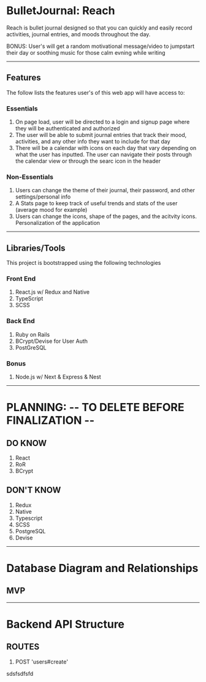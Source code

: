# BulletJournal: Reach

Reach is bullet journal designed so that you can quickly and easily record activities, journal entries, and moods throughout the day. 

BONUS: User's will get a random motivational message/video to jumpstart their day or soothing music for those calm evning while writing

---
## Features

The follow lists the features user's of this web app will have access to:

### Essentials
1. On page load, user will be directed to a login and signup page where they will be authenticated and authorized
2. The user will be able to submit journal entries that track their mood, activities, and any other info they want to include for that day
3. There will be a calendar with icons on each day that vary depending on what the user has inputted. The user can navigate their posts through the calendar view or through the searc icon in the header


### Non-Essentials
1. Users can change the theme of their journal, their password, and other settings/personal info
2. A Stats page to keep track of useful trends and stats of the user (average mood for example)
3. Users can change the icons, shape of the pages, and the acitvity icons. Personalization of the application

---

## Libraries/Tools

This project is bootstrapped using the following technologies

### Front End
1. React.js w/ Redux and Native
2. TypeScript
3. SCSS

### Back End
1. Ruby on Rails 
2. BCrypt/Devise for User Auth
3. PostGreSQL

### Bonus
1. Node.js w/ Next & Express & Nest

---
# PLANNING: -- TO DELETE BEFORE FINALIZATION --

## DO KNOW
1. React
2. RoR
3. BCrypt


## DON'T KNOW

1. Redux
2. Native
3. Typescript
4. SCSS
5. PostgreSQL
6. Devise

---

# Database Diagram and Relationships

## MVP

---

# Backend API Structure

## ROUTES

1. POST 'users#create'
<html>
  sdsfsdfsfd
</html>




